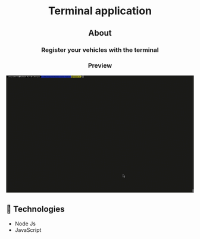 <h1 align='center'>Terminal application</h1>

<h2 align='center'>About</h2>

<h3 align='center'>Register your vehicles with the terminal</h3>

<h3 align='center'>Preview</h3>

<img src='assets/example.gif'>

## 🚀 Technologies

<ul>
    <li>Node Js</li>
    <li>JavaScript</li>
   
</ul>
